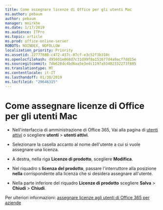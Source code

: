 ```yaml
---
title: Come assegnare licenze di Office per gli utenti Mac
ms.author: pebaum
author: pebaum
manager: mnirkhe
ms.date: 1/17/2019
ms.audience: ITPro
ms.topic: article
ms.prod: office-online-server
ROBOTS: NOINDEX, NOFOLLOW
localization_priority: Priority
ms.assetid: 22777888-c472-437c-87cf-e3c52f3b310c
ms.openlocfilehash: d95601e868d7c31d99f8a151677d4a9acf7dd15e
ms.sourcegitcommit: 7db628dc4bd6aa5e3edc1197a53402332273f885
ms.translationtype: MT
ms.contentlocale: it-IT
ms.lasthandoff: 01/30/2019
ms.locfileid: "29646315"
---
```

# <a name="how-to-assign-office-licenses-to-mac-users"></a>Come assegnare licenze di Office per gli utenti Mac

- Nell'interfaccia di amministrazione di Office 365, Vai alla pagina di [utenti attivi](https://go.microsoft.com/fwlink/p/?linkid=834822) o scegliere **utenti** \> **utenti attivi**.
    
- Selezionare la casella accanto al nome dell'utente a cui si vuole assegnare una licenza.
    
- A destra, nella riga **Licenze di prodotto**, scegliere **Modifica**.
    
- Nel riquadro s **licenza del prodotto**, passare l'interruttore alla posizione **nella** corrispondente alla licenza che si desidera assegnare all'utente. 
    
- Nella parte inferiore del riquadro **Licenze di prodotto** scegliere **Salva** \> **Chiudi** \> **Chiudi**.
    
Per ulteriori informazioni: [assegnare licenze agli utenti di Office 365 per aziende](https://docs.microsoft.com/office365/admin/subscriptions-and-billing/assign-licenses-to-users)
  

